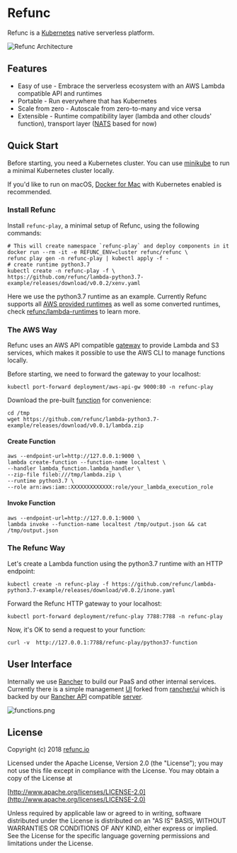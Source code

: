 # Refunc

Refunc is a [Kubernetes](https://kubernetes.io) native serverless platform.

![Refunc Architecture](https://user-images.githubusercontent.com/354668/50409374-188daf80-082d-11e9-9a9b-77407cd196ed.png)

## Features

* Easy of use - Embrace the serverless ecosystem with an AWS Lambda compatible API and runtimes
* Portable - Run everywhere that has Kubernetes
* Scale from zero - Autoscale from zero-to-many and vice versa
* Extensible - Runtime compatibility layer (lambda and other clouds' function), transport layer ([NATS](https://nats.io) based for now)

## Quick Start

Before starting, you need a Kubernetes cluster. You can use [minikube](https://github.com/kubernetes/minikube) to run a minimal Kubernetes cluster locally.

If you'd like to run on macOS, [Docker for Mac](https://docs.docker.com/docker-for-mac/kubernetes/) with Kubernetes enabled is recommended.

### Install Refunc

Install `refunc-play`, a minimal setup of Refunc, using the following commands:

```shell
# This will create namespace `refunc-play` and deploy components in it
docker run --rm -it -e REFUNC_ENV=cluster refunc/refunc \
refunc play gen -n refunc-play | kubectl apply -f -
# create runtime python3.7
kubectl create -n refunc-play -f \
https://github.com/refunc/lambda-python3.7-example/releases/download/v0.0.2/xenv.yaml
```

Here we use the python3.7 runtime as an example. Currently Refunc supports all [AWS provided runtimes](https://docs.aws.amazon.com/lambda/latest/dg/runtimes-custom.html) as well as some converted runtimes, check [refunc/lambda-runtimes](https://github.com/refunc/lambda-runtimes) to learn more.

### The AWS Way

Refunc uses an AWS API compatible [gateway](https://github.com/refunc/aws-api-gw) to provide Lambda and S3 services,
which makes it possible to use the AWS CLI to manage functions locally.

Before starting, we need to forward the gateway to your localhost:

```shell
kubectl port-forward deployment/aws-api-gw 9000:80 -n refunc-play
```

Download the pre-built [function](https://github.com/refunc/lambda-python3.7-example) for convenience:

```shell
cd /tmp
wget https://github.com/refunc/lambda-python3.7-example/releases/download/v0.0.1/lambda.zip
```

#### Create Function

```shell
aws --endpoint-url=http://127.0.0.1:9000 \
lambda create-function --function-name localtest \
--handler lambda_function.lambda_handler \
--zip-file fileb:///tmp/lambda.zip \
--runtime python3.7 \
--role arn:aws:iam::XXXXXXXXXXXXX:role/your_lambda_execution_role
```

#### Invoke Function

```shell
aws --endpoint-url=http://127.0.0.1:9000 \
lambda invoke --function-name localtest /tmp/output.json && cat /tmp/output.json
```

### The Refunc Way

Let's create a Lambda function using the python3.7 runtime with an HTTP endpoint:

```shell
kubectl create -n refunc-play -f https://github.com/refunc/lambda-python3.7-example/releases/download/v0.0.2/inone.yaml
```

Forward the Refunc HTTP gateway to your localhost:

```shell
kubectl port-forward deployment/refunc-play 7788:7788 -n refunc-play
```

Now, it's OK to send a request to your function:

```shell
curl -v  http://127.0.0.1:7788/refunc-play/python37-function
```

## User Interface

Internally we use [Rancher](https://rancher.com) to build our PaaS and other internal services. Currently there is a simple management [UI](https://github.com/refunc/refunc-ui) forked from [rancher/ui](https://github.com/rancher/ui) which is backed by our [Rancher API](https://github.com/rancher/api-spec) compatible [server](https://github.com/refunc/refunc-rancher).

![functions.png](https://user-images.githubusercontent.com/354668/44694551-b13f3900-aaa0-11e8-8a9a-a19d562ec8d1.png "Functions page")

## License

Copyright (c) 2018 [refunc.io](http://refunc.io)

Licensed under the Apache License, Version 2.0 (the "License");
you may not use this file except in compliance with the License.
You may obtain a copy of the License at

[http://www.apache.org/licenses/LICENSE-2.0](http://www.apache.org/licenses/LICENSE-2.0)

Unless required by applicable law or agreed to in writing, software
distributed under the License is distributed on an "AS IS" BASIS,
WITHOUT WARRANTIES OR CONDITIONS OF ANY KIND, either express or implied.
See the License for the specific language governing permissions and
limitations under the License.
